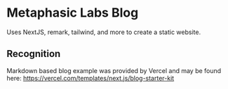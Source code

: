 # Metaphasic Labs Blog

Uses NextJS, remark, tailwind, and more to create a static website.

## Recognition

Markdown based blog example was provided by Vercel and may be found here: https://vercel.com/templates/next.js/blog-starter-kit